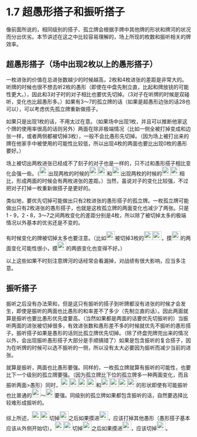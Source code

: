 # 1.7 超愚形搭子和振听搭子

像前面所说的，相同级别的搭子、孤立牌会根据手牌中其他牌的形状和牌河的状况而分出优劣。本节讲述在这之中比较容易理解的，场上所现的枚数和振听相关的牌效率。

## 超愚形搭子（场中出现2枚以上的愚形搭子）

一枚进张的价值在总进张数越少的时候越高，2枚和4枚进张的差距是非常大的。听牌的时候也很不想去听2枚的愚形（即使在中盘先制立直，比起和牌放铳的可能性更大。），因此和3对子时的对子相比也要优先切掉。（3对子在听牌的时候是双碰听，变化也比超愚形多。）如果有3〜7的孤立牌的话（如果是超愚形边张的话28也可以），可以考虑优先孤立牌重新做搭子。

如果只是出现1枚的话，不用太过在意。（如果场中出现1枚，并且可以推断他家这个牌的使用率很高的话则另外）两面在除非极端情况（比如一侧全被打掉变成和边张一样，或者两侧都被切掉3枚），一般不会比愚形先切掉。（因为场上被打出来的牌在他家手中被使用的可能性比较低，所以出现4枚的两面也要比出现0枚的愚形要好。）

场上被切出两枚进张已经成不了刻子的对子也是一样的，只不过和愚形搭子相比变化会强一些。（<img src='https://raw.githubusercontent.com/matsumatsu233/mahjong-pai-converter/master/sources/mj-tactics/4m.gif' height='24px'>出现两枚的时候的<img src='https://raw.githubusercontent.com/matsumatsu233/mahjong-pai-converter/master/sources/mj-tactics/3m.gif' height='24px'><img src='https://raw.githubusercontent.com/matsumatsu233/mahjong-pai-converter/master/sources/mj-tactics/5m.gif' height='24px'>和<img src='https://raw.githubusercontent.com/matsumatsu233/mahjong-pai-converter/master/sources/mj-tactics/4m.gif' height='24px'>出现两枚的时候的<img src='https://raw.githubusercontent.com/matsumatsu233/mahjong-pai-converter/master/sources/mj-tactics/4m.gif' height='24px'><img src='https://raw.githubusercontent.com/matsumatsu233/mahjong-pai-converter/master/sources/mj-tactics/4m.gif' height='24px'>相比，形成两面的时候会有两枚进张的差距。）当然，虽说对子的变化比较强，不过把对子打掉一枚重新做搭子是更好的。

类似地，要优先切掉可能做出只有2枚进张的愚形搭子的孤立牌。一枚孤立牌可能做出只有2枚进张的愚形搭子，也就是这枚孤立牌的两面变化也减少了两张。只是1・9，2・8，3～7之间两枚变化的差距分别是4枚，所以除了被切掉太多的极端情况以外基本的优劣还是不变的。

有时候变化的牌被切掉太多也要注意。（比如<img src='https://raw.githubusercontent.com/matsumatsu233/mahjong-pai-converter/master/sources/mj-tactics/6p.gif' height='24px'>被切掉3枚的<img src='https://raw.githubusercontent.com/matsumatsu233/mahjong-pai-converter/master/sources/mj-tactics/3p.gif' height='24px'><img src='https://raw.githubusercontent.com/matsumatsu233/mahjong-pai-converter/master/sources/mj-tactics/5p.gif' height='24px'>，摸<img src='https://raw.githubusercontent.com/matsumatsu233/mahjong-pai-converter/master/sources/mj-tactics/6p.gif' height='24px'>的两面变化可能性很小，摸<img src='https://raw.githubusercontent.com/matsumatsu233/mahjong-pai-converter/master/sources/mj-tactics/7p.gif' height='24px'>的两嵌变化也变得不好。）

以上这些如果不时刻注意牌河的话经常会看漏掉，对战绩有很大影响，应当多注意。

## 振听搭子

振听之后没有办法荣和，但是这只有振听的搭子到听牌都没有进张的时候才会发生，即使是振听的两面也比愚形的和率差不了多少（先制立直的话）。因此两面就算是振听也要比愚形优先度要高。（当然如果都是两面的话要优先切振听的）当振听两面的进张被切掉很多，有效进张数和愚形差不多的时候就优先不振听的愚形搭子。振听搭子如果是愚形的话则比孤立牌优先切掉。（除了终盘兜牌兜出来的情况以外，会出现振听愚形搭子大部分是手顺搞错了）如果是包含振听的复合搭子，因为在听牌的时候可以选不振听的一侧，所以没有太大必要因为振听而减少当前的进张。

就算是振听，两面也比愚形要强。同样的，一枚孤立牌就算有振听的可能性，也要比下一个级别的孤立牌要强。（因为孤立牌比下位的孤立牌多一种两面变化，而且振听两面>愚形）同时，<img src='https://raw.githubusercontent.com/matsumatsu233/mahjong-pai-converter/master/sources/mj-tactics/3s.gif' height='24px'><img src='https://raw.githubusercontent.com/matsumatsu233/mahjong-pai-converter/master/sources/mj-tactics/4s.gif' height='24px'><img src='https://raw.githubusercontent.com/matsumatsu233/mahjong-pai-converter/master/sources/mj-tactics/5s.gif' height='24px'><img src='https://raw.githubusercontent.com/matsumatsu233/mahjong-pai-converter/master/sources/mj-tactics/6s.gif' height='24px'>和<img src='https://raw.githubusercontent.com/matsumatsu233/mahjong-pai-converter/master/sources/mj-tactics/3s.gif' height='24px'><img src='https://raw.githubusercontent.com/matsumatsu233/mahjong-pai-converter/master/sources/mj-tactics/4s.gif' height='24px'><img src='https://raw.githubusercontent.com/matsumatsu233/mahjong-pai-converter/master/sources/mj-tactics/4s.gif' height='24px'><img src='https://raw.githubusercontent.com/matsumatsu233/mahjong-pai-converter/master/sources/mj-tactics/5s.gif' height='24px'>的形状即使有可能振听也比普通的<img src='https://raw.githubusercontent.com/matsumatsu233/mahjong-pai-converter/master/sources/mj-tactics/3s.gif' height='24px'>～<img src='https://raw.githubusercontent.com/matsumatsu233/mahjong-pai-converter/master/sources/mj-tactics/7s.gif' height='24px'>要强。同级别的孤立牌如果都包含振听的话，自然要选择比较难形成振听的。

综上所述，<img src='https://raw.githubusercontent.com/matsumatsu233/mahjong-pai-converter/master/sources/mj-tactics/1m.gif' height='24px'><img src='https://raw.githubusercontent.com/matsumatsu233/mahjong-pai-converter/master/sources/mj-tactics/2m.gif' height='24px'>切掉<img src='https://raw.githubusercontent.com/matsumatsu233/mahjong-pai-converter/master/sources/mj-tactics/1m.gif' height='24px'>之后如果摸进<img src='https://raw.githubusercontent.com/matsumatsu233/mahjong-pai-converter/master/sources/mj-tactics/3m.gif' height='24px'>，应该打掉其他愚形（愚形搭子基本应该从外侧开始切）。<img src='https://raw.githubusercontent.com/matsumatsu233/mahjong-pai-converter/master/sources/mj-tactics/1m.gif' height='24px'><img src='https://raw.githubusercontent.com/matsumatsu233/mahjong-pai-converter/master/sources/mj-tactics/1p.gif' height='24px'>切掉<img src='https://raw.githubusercontent.com/matsumatsu233/mahjong-pai-converter/master/sources/mj-tactics/1m.gif' height='24px'>之后如果摸进<img src='https://raw.githubusercontent.com/matsumatsu233/mahjong-pai-converter/master/sources/mj-tactics/2m.gif' height='24px'>，应该切掉<img src='https://raw.githubusercontent.com/matsumatsu233/mahjong-pai-converter/master/sources/mj-tactics/1p.gif' height='24px'>。
